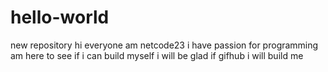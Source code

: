 # hello-world
new repository
hi everyone 
am netcode23 i have passion for programming am here to see if i can build myself 
i will be glad if gifhub i will build me 
